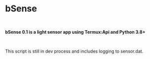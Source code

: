 # bSense
<br>
<p><b>bSense 0.1 is a light sensor app using Termux:Api and Python 3.8+</b></p>
<br>
<p>This script is still in dev process and includes logging to sensor.dat.
</P>

